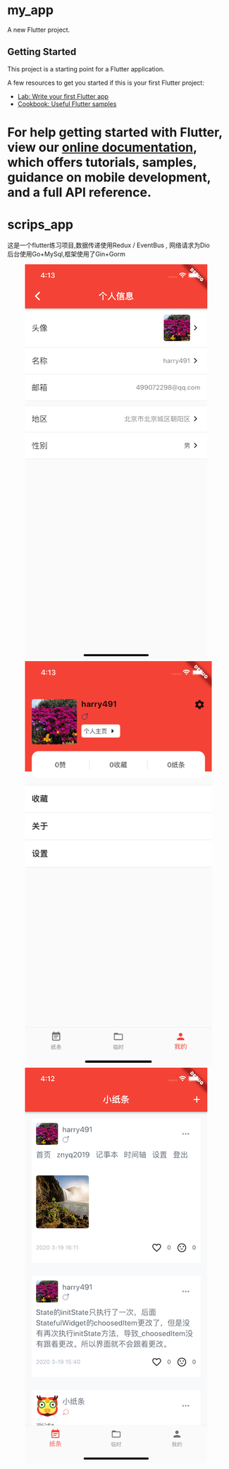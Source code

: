 # my_app

A new Flutter project.

## Getting Started

This project is a starting point for a Flutter application.

A few resources to get you started if this is your first Flutter project:

- [Lab: Write your first Flutter app](https://flutter.dev/docs/get-started/codelab)
- [Cookbook: Useful Flutter samples](https://flutter.dev/docs/cookbook)

For help getting started with Flutter, view our
[online documentation](https://flutter.dev/docs), which offers tutorials,
samples, guidance on mobile development, and a full API reference.
=======


# scrips_app

这是一个flutter练习项目,数据传递使用Redux / EventBus , 网络请求为Dio
<Br>
后台使用Go+MySql,框架使用了Gin+Gorm

<Html>
<figure class="third">
    <img src="./images/Simulator%20Screen%20Shot%20-%20iPhone%2011%20-2.png" alt="1">
    <img src="./images/Simulator%20Screen%20Shot%20-%20iPhone%2011%20-%201.png" alt="2">
    <img src="./images/Simulator%20Screen%20Shot%20-%20iPhone%2011-3.png" alt="3">
</figure>
</Html>

